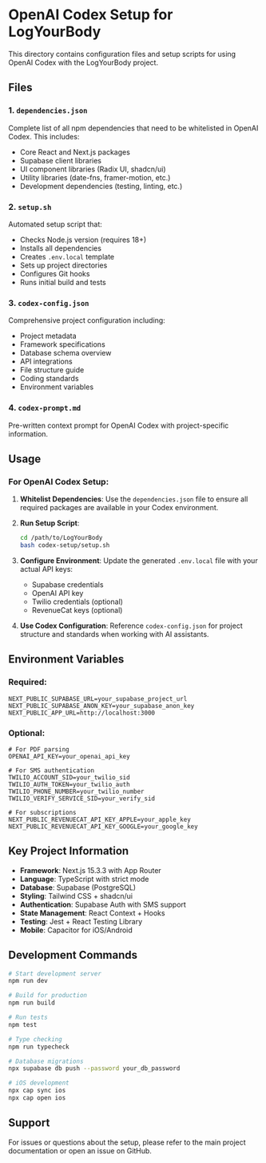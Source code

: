 # OpenAI Codex Setup for LogYourBody

This directory contains configuration files and setup scripts for using OpenAI Codex with the LogYourBody project.

## Files

### 1. `dependencies.json`
Complete list of all npm dependencies that need to be whitelisted in OpenAI Codex. This includes:
- Core React and Next.js packages
- Supabase client libraries
- UI component libraries (Radix UI, shadcn/ui)
- Utility libraries (date-fns, framer-motion, etc.)
- Development dependencies (testing, linting, etc.)

### 2. `setup.sh`
Automated setup script that:
- Checks Node.js version (requires 18+)
- Installs all dependencies
- Creates `.env.local` template
- Sets up project directories
- Configures Git hooks
- Runs initial build and tests

### 3. `codex-config.json`
Comprehensive project configuration including:
- Project metadata
- Framework specifications
- Database schema overview
- API integrations
- File structure guide
- Coding standards
- Environment variables

### 4. `codex-prompt.md`
Pre-written context prompt for OpenAI Codex with project-specific information.

## Usage

### For OpenAI Codex Setup:

1. **Whitelist Dependencies**: Use the `dependencies.json` file to ensure all required packages are available in your Codex environment.

2. **Run Setup Script**:
   ```bash
   cd /path/to/LogYourBody
   bash codex-setup/setup.sh
   ```

3. **Configure Environment**: Update the generated `.env.local` file with your actual API keys:
   - Supabase credentials
   - OpenAI API key
   - Twilio credentials (optional)
   - RevenueCat keys (optional)

4. **Use Codex Configuration**: Reference `codex-config.json` for project structure and standards when working with AI assistants.

## Environment Variables

### Required:
```env
NEXT_PUBLIC_SUPABASE_URL=your_supabase_project_url
NEXT_PUBLIC_SUPABASE_ANON_KEY=your_supabase_anon_key
NEXT_PUBLIC_APP_URL=http://localhost:3000
```

### Optional:
```env
# For PDF parsing
OPENAI_API_KEY=your_openai_api_key

# For SMS authentication
TWILIO_ACCOUNT_SID=your_twilio_sid
TWILIO_AUTH_TOKEN=your_twilio_auth
TWILIO_PHONE_NUMBER=your_twilio_number
TWILIO_VERIFY_SERVICE_SID=your_verify_sid

# For subscriptions
NEXT_PUBLIC_REVENUECAT_API_KEY_APPLE=your_apple_key
NEXT_PUBLIC_REVENUECAT_API_KEY_GOOGLE=your_google_key
```

## Key Project Information

- **Framework**: Next.js 15.3.3 with App Router
- **Language**: TypeScript with strict mode
- **Database**: Supabase (PostgreSQL)
- **Styling**: Tailwind CSS + shadcn/ui
- **Authentication**: Supabase Auth with SMS support
- **State Management**: React Context + Hooks
- **Testing**: Jest + React Testing Library
- **Mobile**: Capacitor for iOS/Android

## Development Commands

```bash
# Start development server
npm run dev

# Build for production
npm run build

# Run tests
npm test

# Type checking
npm run typecheck

# Database migrations
npx supabase db push --password your_db_password

# iOS development
npx cap sync ios
npx cap open ios
```

## Support

For issues or questions about the setup, please refer to the main project documentation or open an issue on GitHub.